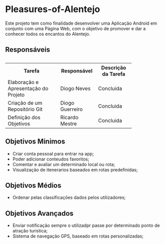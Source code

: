 # Pleasures-of-Alentejo

Este projeto tem como finalidade desenvolver uma Aplicação Android em conjunto com uma Página Web, com o objetivo de promover e dar a conhecer todos os encantos do Alentejo.


<!DOCTYPE html>
<html>
<head>
</head>
<body>
  
  
  
<h2>Responsáveis<h2>
<table style="width:80%">
  <tr>
    <th>Tarefa</th>
    <th>Responsável</th>
    <th>Descrição da Tarefa</th>
  </tr>
  <tr>
    <td>Elaboração e Apresentação do Projeto</td>
    <td>Diogo Neves</td>
    <td>Concluida</td>
  </tr>
  <tr>
    <td>Criação de um Repositório Git</td>
    <td>Diogo Guerreiro</td>
    <td>Concluida</td>
  </tr>
  <tr>
    <td>Definição dos Objetivos</td>
    <td>Ricardo Mestre</td>
    <td>Concluida</td>
  </tr>
</table>
  
  <h2> Objetivos Minimos </h2>
  
  - Criar conta pessoal para entrar na app;
  - Poder adicionar conteudos favoritos;
  - Comentar e avaliar um determinado local ou rota;
  - Visualização de itenerarios baseados em rotas predefinidas;

 <h2> Objetivos Médios </h2>
 
  - Ordenar pelas classificações dados pelos utilizadores;

 <h2> Objetivos Avançados </h2>
 
  - Enviar notificação sempre o utilizadpr passe por determinado ponto de atração turistica;
  - Sistema de navegação GPS, baseado em rotas personalizadas;

 
</body>
</html>



  



 
